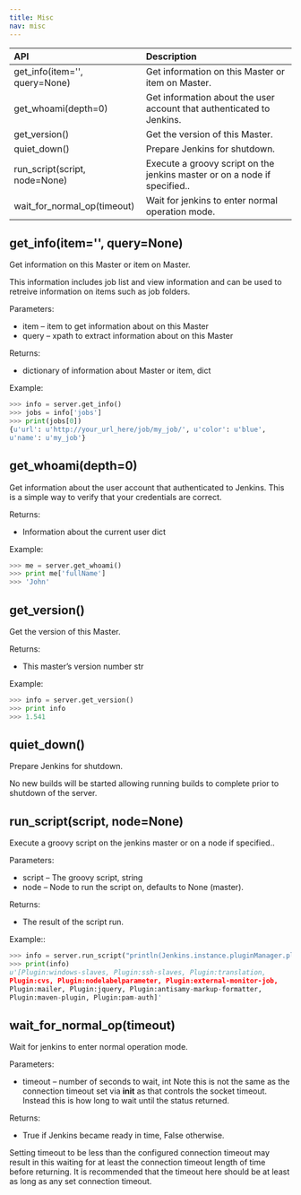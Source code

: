 ```yaml
---
title: Misc
nav: misc
---
```



|API|Description|
|:-----------|:------------------------|
|get_info(item='', query=None)|Get information on this Master or item on Master.|
|get_whoami(depth=0)|Get information about the user account that authenticated to Jenkins.|
|get_version()|Get the version of this Master.|
|quiet_down()|Prepare Jenkins for shutdown.|
|run_script(script, node=None)|Execute a groovy script on the jenkins master or on a node if specified..|
|wait_for_normal_op(timeout)|Wait for jenkins to enter normal operation mode.|

## get_info(item='', query=None)
Get information on this Master or item on Master.

This information includes job list and view information and can be used to retreive information on items such as job folders.

Parameters:	
* item – item to get information about on this Master
* query – xpath to extract information about on this Master

Returns:	
* dictionary of information about Master or item, dict

Example:

```python
>>> info = server.get_info()
>>> jobs = info['jobs']
>>> print(jobs[0])
{u'url': u'http://your_url_here/job/my_job/', u'color': u'blue',
u'name': u'my_job'}
```

## get_whoami(depth=0)
Get information about the user account that authenticated to Jenkins. This is a simple way to verify that your credentials are correct.

Returns:
* Information about the current user dict

Example:

```python
>>> me = server.get_whoami()
>>> print me['fullName']
>>> 'John'
```


## get_version()
Get the version of this Master.

Returns:
* This master’s version number str

Example:

```python
>>> info = server.get_version()
>>> print info
>>> 1.541
```

## quiet_down()
Prepare Jenkins for shutdown.

No new builds will be started allowing running builds to complete prior to shutdown of the server.

## run_script(script, node=None)
Execute a groovy script on the jenkins master or on a node if specified..

Parameters:	
* script – The groovy script, string
* node – Node to run the script on, defaults to None (master).

Returns:	
* The result of the script run.

Example::

```python
>>> info = server.run_script("println(Jenkins.instance.pluginManager.plugins)")
>>> print(info)
u'[Plugin:windows-slaves, Plugin:ssh-slaves, Plugin:translation,
Plugin:cvs, Plugin:nodelabelparameter, Plugin:external-monitor-job,
Plugin:mailer, Plugin:jquery, Plugin:antisamy-markup-formatter,
Plugin:maven-plugin, Plugin:pam-auth]'
```



## wait_for_normal_op(timeout)
Wait for jenkins to enter normal operation mode.

Parameters:
* timeout – number of seconds to wait, int Note this is not the same as the connection timeout set via __init__ as that controls the socket timeout. Instead this is how long to wait until the status returned.

Returns:
* True if Jenkins became ready in time, False otherwise.

Setting timeout to be less than the configured connection timeout may result in this waiting for at least the connection timeout length of time before returning. It is recommended that the timeout here should be at least as long as any set connection timeout.

